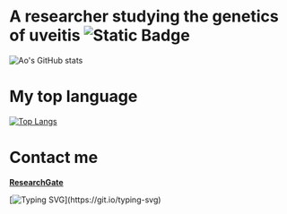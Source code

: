 # A researcher studying the genetics of uveitis ![Static Badge](https://img.shields.io/badge/laleoarrow-blue)
![Ao's GitHub stats](https://github-readme-stats.vercel.app/api?username=laleoarrow&count_private=true&show_icons=true&theme=dracula&hide=stars&hide_rank=true)
# My top language
[![Top Langs](https://github-readme-stats.vercel.app/api/top-langs/?username=laleoarrow&theme=dracula)](https://github.com/anuraghazra/github-readme-stats)
# Contact me
**[ResearchGate](https://www.researchgate.net/profile/Ao-Lu-3)**

[![Typing SVG](https://readme-typing-svg.demolab.com?font=Fira+Code&pause=1000&color=ED7796&vCenter=true&width=435&lines=Have+fun+in+my+repo+!)](https://git.io/typing-svg)
